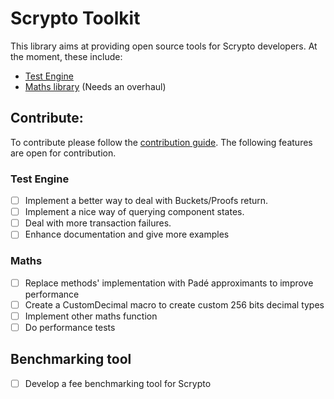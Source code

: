 # Scrypto Toolkit

This library aims at providing open source tools for Scrypto developers.
At the moment, these include:

- [Test Engine](test-engine/README.md)
- [Maths library](maths/README.md) (Needs an overhaul)

## Contribute:

To contribute please follow the [contribution guide](CONTRIBUTING.md). The following features are open for contribution.

### Test Engine

- [ ] Implement a better way to deal with Buckets/Proofs return.
- [ ] Implement a nice way of querying component states.
- [ ] Deal with more transaction failures.
- [ ] Enhance documentation and give more examples

### Maths

- [ ] Replace methods' implementation with Padé approximants to improve performance
- [ ] Create a CustomDecimal macro to create custom 256 bits decimal types
- [ ] Implement other maths function
- [ ] Do performance tests

## Benchmarking tool

- [ ] Develop a fee benchmarking tool for Scrypto 

